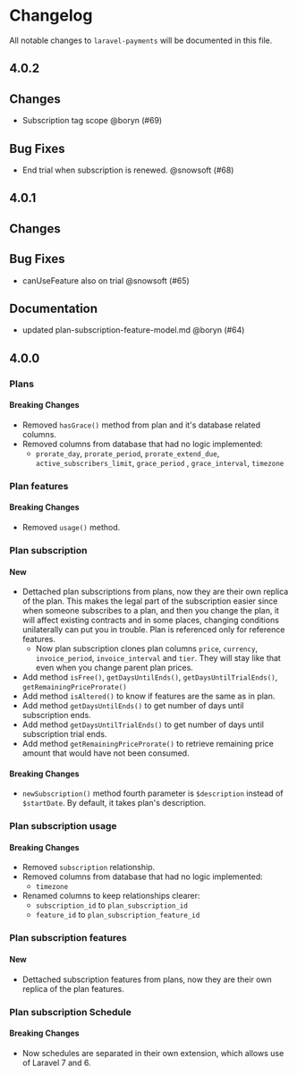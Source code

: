 # Changelog

All notable changes to `laravel-payments` will be documented in this file.

## 4.0.2

## Changes

- Subscription tag scope @boryn (#69)

## Bug Fixes

- End trial when subscription is renewed. @snowsoft (#68)

## 4.0.1

## Changes

## Bug Fixes

- canUseFeature also on trial @snowsoft (#65)

## Documentation

- updated plan-subscription-feature-model.md @boryn (#64)

## 4.0.0
### Plans

#### Breaking Changes

- Removed `hasGrace()` method from plan and it's database related columns.
- Removed columns from database that had no logic implemented:
    - `prorate_day`, `prorate_period`, `prorate_extend_due`, `active_subscribers_limit`, `grace_period`
      , `grace_interval`, `timezone`

### Plan features

#### Breaking Changes

- Removed `usage()` method.

### Plan subscription

#### New

- Dettached plan subscriptions from plans, now they are their own replica of the plan. This makes the legal part of the
  subscription easier since when someone subscribes to a plan, and then you change the plan, it will affect existing
  contracts and in some places, changing conditions unilaterally can put you in trouble. Plan is referenced only for
  reference features.
    - Now plan subscription clones plan columns `price`, `currency`, `invoice_period`, `invoice_interval` and `tier`.
      They will stay like that even when you change parent plan prices.
- Add method `isFree()`, `getDaysUntilEnds()`, `getDaysUntilTrialEnds()`, `getRemainingPriceProrate()`
- Add method `isAltered()` to know if features are the same as in plan.
- Add method `getDaysUntilEnds()` to get number of days until subscription ends.
- Add method `getDaysUntilTrialEnds()` to get number of days until subscription trial ends.
- Add method `getRemainingPriceProrate()` to retrieve remaining price amount that would have not been consumed.

#### Breaking Changes

- `newSubscription()` method fourth parameter is `$description` instead of `$startDate`. By default, it takes plan's
  description.

### Plan subscription usage

#### Breaking Changes

- Removed `subscription` relationship.
- Removed columns from database that had no logic implemented:
    - `timezone`
- Renamed columns to keep relationships clearer:
    - `subscription_id` to `plan_subscription_id`
    - `feature_id` to `plan_subscription_feature_id`

### Plan subscription features

#### New

- Dettached subscription features from plans, now they are their own replica of the plan features.

### Plan subscription Schedule

#### Breaking Changes

- Now schedules are separated in their own extension, which allows use of Laravel 7 and 6.
